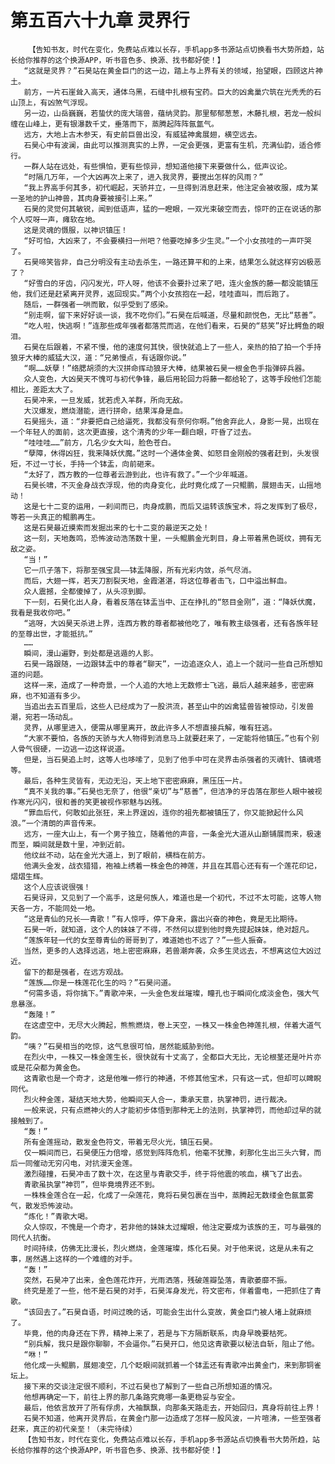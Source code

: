 # 第五百六十九章 灵界行
        【告知书友，时代在变化，免费站点难以长存，手机app多书源站点切换看书大势所趋，站长给你推荐的这个换源APP，听书音色多、换源、找书都好使！】
       “这就是灵界？”石昊站在黄金巨门的这一边，踏上与上界有关的领域，抬望眼，四顾这片神土。
       前方，一片石崖耸入高天，通体乌黑，石缝中扎根有宝药。巨大的凶禽巢穴筑在光秃秃的石山顶上，有凶煞气浮现。
       另一边，山岳巍巍，若蛰伏的庞大瑞兽，蕴纳灵韵。那里郁郁葱葱，木藤扎根，若龙一般纠缠在山峰上，更有银瀑数千丈，垂落而下，蒸腾起阵阵氤氲气。
       远方，大地上古木参天，有史前巨兽出没，有威猛神禽展翅，横空远去。
       石昊心中有波澜，由此可以推测真实的上界，一定会更强，更富有生机，充满仙韵，适合修行。
       一群人站在远处，有些惧怕，更有些惊异，想知道他接下来要做什么，低声议论。
       “时隔几万年，一个大凶再次上来了，进入我灵界，要搅出怎样的风雨？”
       “我上界高手何其多，初代崛起，天骄并立，一旦得到消息赶来，他注定会被收服，成为某一圣地的护山神兽，其肉身要被接引上来。”
       石昊的灵觉何其敏锐，闻到低语声，猛的一瞪眼，一双光束破空而去，惊吓的正在说话的那个人哎呀一声，瘫软在地。
       这是灵魂的慑服，以神识镇压！
       “好可怕，大凶来了，不会要横扫一州吧？他要吃掉多少生灵。”一个小女孩哇的一声吓哭了。
       石昊啼笑皆非，自己分明没有主动去杀生，一路还算平和的上来，结果怎么就这样穷凶极恶了？
       “好雪白的牙齿，闪闪发光，吓人呀，他该不会要扑过来了吧，连火金族的藤一都没能镇压他，我们还是赶紧离开灵界，返回现实。”两个小女孩抱在一起，哇哇直叫，而后跑了。
       随后，一群强者一哄而散，似乎受到了感染。
       “别走啊，留下来好好谈一谈，我不吃你们。”石昊在后喊道，尽量和颜悦色，无比“慈善”。
       “吃人啦，快逃啊！”连那些成年强者都落荒而逃，在他们看来，石昊的“慈笑”好比鳄鱼的眼泪。
       石昊在后跟着，不紧不慢，他的速度何其快，很快就追上了一些人，亲热的拍了拍一个手持狼牙大棒的威猛大汉，道：“兄弟慢点，有话跟你说。”
       “啊……妖孽！”络腮胡须的大汉拼命挥动狼牙大棒，结果被石昊一根金色手指弹碎兵器。
       众人变色，大凶昊天不愧可与初代争锋，最后用轮回力将藤一都给轮了，这等手段他们怎能相比，差距太大了。
       石昊冲来，一旦发威，犹若虎入羊群，所向无敌。
       大汉爆发，燃烧潜能，进行拼命，结果浑身是血。
       石昊摇头，道：“非要把自己给逼死，我都没有奈何你啊。”他舍弃此人，身影一晃，出现在一个年轻人的面前，这次更直接，这个清秀的少年一翻白眼，吓昏了过去。
       “哇哇哇……”前方，几名少女大叫，脸色苍白。
       “孽障，休得凶狂，我来降妖伏魔。”这时一个通体金黄、如怒目金刚般的强者赶到，头发很短，不过一寸长，手持一个钵盂，向前砸来。
       “太好了，西方教的一位尊者云游到此，也许有救了。”一个少年喊道。
       石昊长啸，不灭金身战衣浮现，他的肉身变化，此时竟化成了一只鲲鹏，展翅击天，山摇地动！
       这是七十二变的运用，一刹间而已，肉身成鹏，而后又运转该族宝术，将之发挥到了极尽，等若一头真正的鲲鹏再生。
       这是石昊最近摸索而发掘出来的七十二变的最逆天之处！
       这一刻，天地轰鸣，恐怖波动浩荡数十里，一头鲲鹏金光刺目，身上带着黑色斑纹，拥有无敌之姿。
       “当！”
       它一爪子落下，将那至强宝具——钵盂降服，所有光彩内敛，杀气尽消。
       而后，大翅一挥，若天刀割裂天地，金霞湛湛，将这位尊者击飞，口中溢出鲜血。
       众人震撼，全都傻掉了，从头凉到脚。
       下一刻，石昊化出人身，看着反落在钵盂当中、正在挣扎的“怒目金刚”，道：“降妖伏魔，我看是我收你吧。”
       “逃呀，大凶昊天杀进上界，连西方教的尊者都被他吃了，唯有教主级强者，还有各族年轻的至尊出世，才能抵抗。”
       ……
       瞬间，漫山遍野，到处都是逃遁的人影。
       石昊一路跟随，一边跟钵盂中的尊者“聊天”，一边追逐众人，追上一个就问一些自己所想知道的问题。
       这样一来，造成了一种奇景，一个人追的大地上无数修士飞逃，最后人越来越多，密密麻麻，也不知道有多少。
       当追出去五百里后，这些人已经成为了一股洪流，甚至山中的凶禽猛兽皆被惊动，引发兽潮，宛若一场动乱。
       灵界，从哪里进入，便需从哪里离开，故此许多人不想直接兵解，唯有狂逃。
       “大家不要怕，各族的天骄与大人物得到消息马上就要赶来了，一定能将他镇压。”也有个别人骨气很硬，一边逃一边这样说道。
       但是，当石昊追上时，这等人也哆嗦了，见到了他手中可在灵界击杀强者的灭魂针、镇魂塔等。
       最后，各种生灵皆有，无边无沿，天上地下密密麻麻，黑压压一片。
       “真不关我的事。”石昊也无奈了，他很“亲切”与“慈善”，但洁净的牙齿落在那些人眼中被视作寒光闪闪，很和善的笑更被视作邪魅与凶残。
       “罪血后代，何敢如此张狂，来上界逞凶，连你的祖先都被镇压了，你又能掀起什么风浪。”一个清朗的声音传来。
       远方，一座大山上，有一个男子独立，随着他的声音，一条金光大道从山巅铺展而来，极速而至，瞬间就是数十里，冲到近前。
       他纹丝不动，站在金光大道上，到了眼前，横档在前方。
       他满头金发，战衣猎猎，袍袖上绣着一株金色的神莲，并且在其眉心还有有一个莲花印记，熠熠生辉。
       这个人应该说很强！
       石昊讶异，又见到了一个高手，这是何族人，难道也是一个初代，不过不太可能，这等人物天各一方，不能同处一地。
       “这是青仙的兄长——青歌！”有人惊呼，停下身来，露出兴奋的神色，竟是无比期待。
       石昊一听，就知道，这个人的妹妹了不得，不然何以提到他时竟先提起妹妹，绝对超凡。
       “莲族年轻一代的女至尊青仙的哥哥到了，难道她也不远了？”一些人振奋。
       当然，更多的人选择远逃，地上密密麻麻，若兽潮奔袭，众多生灵远去，不想离这位大凶过近。
       留下的都是强者，在远方观战。
       “莲族……你是一株莲花化生的吗？”石昊问道。
       “何需多语，将你擒下。”青歌冲来，一头金色发丝璀璨，瞳孔也于瞬间化成淡金色，强大气息暴涨。
       “轰隆！”
       在这虚空中，无尽大火腾起，熊熊燃烧，卷上天空，一株又一株金色神莲扎根，伴着大道气韵。
       “咦？”石昊相当的吃惊，这气息很可怕，居然能威胁到他。
       在烈火中，一株又一株金莲生长，很快就有十丈高了，全都巨大无比，无论根茎还是叶片亦或是花朵都为黄金色。
       这青歌也是一个奇才，这是他唯一修行的神通，不修其他宝术，只有这一式，但却可以睥睨同代。
       烈火种金莲，凝结天地大势，他瞬间天人合一，秉承天意，执掌神罚，进行裁决。
       一般来说，只有点燃神火的人才能初步体悟到那种无上的法则，执掌神罚，而他却过早的就接触到了。
       “轰！”
       所有金莲摇动，散发金色符文，带着无尽火光，镇压石昊。
       仅一瞬间而已，石昊便压力倍增，感觉到阵阵危机，他毫不犹豫，刹那化生出三头六臂，而后一同催动无穷闪电，对抗漫天金莲。
       激烈碰撞，石昊冲击了数十次，在这里与青歌交手，终于将他震的咳血，横飞了出去。
       青歌虽执掌“神罚”，但毕竟境界还不到。
       一株株金莲合在一起，化成了一朵莲花，竟将石昊包裹在当中，蒸腾起无数缕金色氤氲雾气，散发恐怖波动。
       “炼化！”青歌大喝。
       众人惊叹，不愧是一个奇才，若非他的妹妹太过耀眼，他注定要成为该族的王，可与最强的同代人抗衡。
       时间持续，仿佛无比漫长，烈火燃烧，金莲璀璨，炼化石昊。对于他来说，这是从未有之事，居然遇上这样的一个难缠的对手。
       “轰！”
       突然，石昊冲了出来，金色莲花炸开，光雨洒落，残破莲瓣坠落，青歌萎靡不振。
       终究是差了一些，他不是石昊的对手，石昊浑身发光，符文密布，伴着雷电，一把抓住了青歌。
       “该回去了。”石昊自语，时间过晚的话，可能会生出什么变故，黄金巨门被人堵上就麻烦了。
       毕竟，他的肉身还在下界，精神上来了，若是与下方隔断联系，肉身早晚要枯死。
       “别兵解，我只是跟你聊聊，不会逼你。”石昊开口，他见这青歌要以秘法自斩，阻止了他。
       “咻！”
       他化成一头鲲鹏，展翅凌空，几个眨眼间就抓着一个钵盂还有青歌冲出黄金门，来到那铜雀坛上。
       接下来的交谈注定很不顺利，不过石昊也了解到了一些自己所想知道的情况。
       他想再确定一下，前往上界的那几条路究竟哪一条更稳妥与安全。
       最后，他依言放开了所有俘虏，大袖飘飘，向那条天路走去，开始回归，真身将前往上界！
       石昊不知道，他离开灵界后，在黄金门那一边造成了怎样一股风波，一片喧沸，一些至强者赶来，真正的初代亲至！（未完待续）
       【告知书友，时代在变化，免费站点难以长存，手机app多书源站点切换看书大势所趋，站长给你推荐的这个换源APP，听书音色多、换源、找书都好使！】
